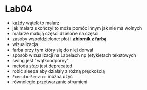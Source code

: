 # Lab04

- każdy wątek to malarz
- jak malarz skończył to może pomóc innym jak nie ma wolnych
- malarze malują części dzielone na części
- zasoby współdzielone: płot i **zbiornik z farbą**
- wizualizacja
- farba przy tym który się do niej dorwał
- sposób wizualizacji na Labelach np (etykietach tekstowych
- swing jest "wątkoodporny"
- metoda *stop* jest deprecated
- robić sleepa aby działały z różną prędkością
- `ExecutorService` można użyć
- równoległe przetwarzanie strumieni

